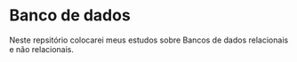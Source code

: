 # Banco de dados
Neste repsitório colocarei meus estudos sobre Bancos de dados relacionais e não relacionais.
